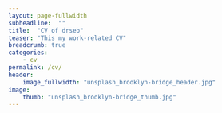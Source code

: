 ```yaml
---
layout: page-fullwidth
subheadline:  ""
title:  "CV of drseb"
teaser: "This my work-related CV"
breadcrumb: true
categories:
    - cv
permalink: /cv/
header:
    image_fullwidth: "unsplash_brooklyn-bridge_header.jpg"
image:
    thumb: "unsplash_brooklyn-bridge_thumb.jpg"
---
```



